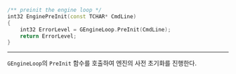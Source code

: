 ```cpp
/** preinit the engine loop */
int32 EnginePreInit(const TCHAR* CmdLine)
{
    int32 ErrorLevel = GEngineLoop.PreInit(CmdLine);
    return ErrorLevel;
}
```
---
`GEngineLoop`의 `PreInit` 함수를 호출하여 엔진의 사전 초기화를 진행한다.